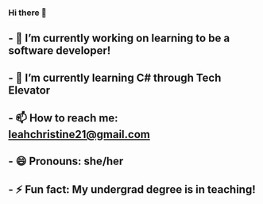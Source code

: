 ### Hi there 👋

<!--
**leahmally/leahmally** is a ✨ _special_ ✨ repository because its `README.md` (this file) appears on your GitHub profile.

Here are some ideas to get you started:

- 🔭 I’m currently working on ...
- 🌱 I’m currently learning ...
- 👯 I’m looking to collaborate on ...
- 🤔 I’m looking for help with ...
- 💬 Ask me about ...
- 📫 How to reach me: ...
- 😄 Pronouns: ...
- ⚡ Fun fact: ...
-->
## - 🔭 I’m currently working on learning to be a software developer!
## - 🌱 I’m currently learning C# through Tech Elevator
## - 📫 How to reach me: leahchristine21@gmail.com
## - 😄 Pronouns: she/her
## - ⚡ Fun fact: My undergrad degree is in teaching!


